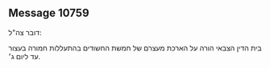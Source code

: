 ## Message 10759

דובר צה"ל: 

בית הדין הצבאי הורה על הארכת מעצרם של חמשת החשודים בהתעללות חמורה בעצור עד ליום ג׳.

